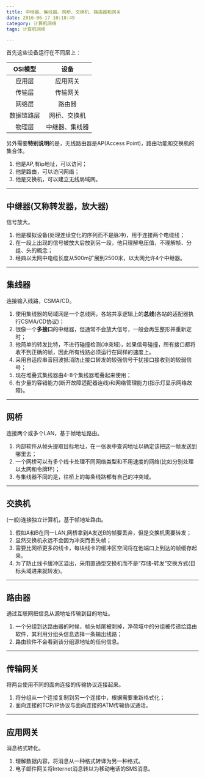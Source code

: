 ```yaml
---
title: 中继器、集线器、网桥、交换机、路由器和网关
date: 2016-06-17 10:18:49
category: 计算机网络
tags: 计算机网络

---
```


首先这些设备运行在不同层上：

|	OSI模型		|	设备				|
|	:---:		|	:---:			|
|	应用层		|	应用网关			|
|	传输层		|	传输网关			|
|	网络层		|	路由器			|
|	数据链路层	|	网桥、交换机		|
|	物理层		|	中继器、集线器	|

另外需要**特别说明**的是，无线路由器是AP(Access Point)，路由功能和交换机的集合体。
1. 他是AP,有ip地址，可以访问；
2. 他是路由，可以访问网络；
3. 他是交换机，可以建立无线局域网。

---

## 中继器(又称转发器，放大器)

信号放大。
1. 他是模拟设备(处理连续变化的序列而不是脉冲)，用于连接两个电缆线；
2. 在一段上出现的信号被放大后放到另一段，他只理解电压值，不理解帧、分组、头的概念；
3. 经典以太网中电缆长度从500m扩展到2500米，以太网允许4个中继器。

---

## 集线器

连接输入线路，CSMA/CD。
1. 使用集线器的局域网是一个总线网，各站共享逻辑上的**总线**(各站的适配器执行CSMA/CD协议)；
2. 很像一个**多接口**的中继器，但通常不会放大信号，一般会再生整形并重新定时；
3. 他简单的转发比特，不进行碰撞检测(冲突域)，如果信号碰撞，所有接口都将收不到正确的帧，因此所有线路必须运行在同样的速度上。
4. 采用自适应串音回波抵消防止接口转发的较强信号干扰接口接收到的较弱信号；
5. 现在堆叠式集线器由4-8个集线器堆叠起来使用；
6. 有少量的容错能力(断开故障适配器连线)和网络管理能力(指示灯显示网络故障)。

---

## 网桥

连接两个或多个LAN，基于帧地址路由。
1. 内部软件从帧头提取目标地址，在一张表中查询地址以确定该把这一帧发送到哪里去；
2. 一个网桥可以有多个线卡处理不同网络类型和不用速度的网络(比如分别处理以太网和令牌环)；
3. 与集线器不同的是，往桥上的每条线路都有自己的冲突域。

---

## 交换机

(一般)连接独立计算机，基于帧地址路由。
1. 假如A和B在同一LAN,网桥拿到A发送B的帧要丢弃，但是交换机需要转发；
2. 显然交换机永远不会因为冲突而丢失帧；
3. 需要比网桥更多的线卡，每块线卡的缓冲区空间将在他端口上到达的帧缓存起来。
4. 为了防止线卡缓冲区溢出，采用直通型交换机而不是“存储-转发”交换方式(目标头域进来就转发)。

---

## 路由器

通过互联网把信息从源地址传输到目的地址。
1. 一个分组到达路由器的时候，帧头帧尾被剥掉，净荷域中的分组被传递给路由软件，其利用分组头信息选择一条输出线路；
2. 路由软件不会看到该分组源地址的任何信息。

---

## 传输网关

将两台使用不同的面向连接的传输协议连接起来。
1. 将分组从一个连接复制到另一个连接中，根据需要重新格式化；
2. 面向连接的TCP/IP协议与面向连接的ATM传输协议通话。

---

## 应用网关

消息格式转化。
1. 理解数据内容，将消息从一种格式转译为另一种格式。
2. 电子邮件网关将Internet消息转以为移动电话的SMS消息。